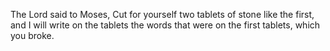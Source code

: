 The Lord said to Moses, Cut for yourself two tablets of stone like the first, and I will write on the tablets the words that were on the first tablets, which you broke.
